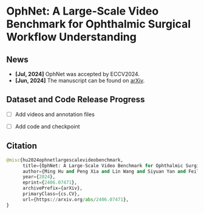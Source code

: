 # OphNet: A Large-Scale Video Benchmark for Ophthalmic Surgical Workflow Understanding

## News
* **[Jul, 2024]** OphNet was accepted by ECCV2024.
* **[Jun, 2024]** The manuscript can be found on [arXiv](https://arxiv.org/pdf/2406.07471).

## Dataset and Code Release Progress
- [ ] Add videos and annotation files
- [ ] Add code and checkpoint


## Citation
```python
@misc{hu2024ophnetlargescalevideobenchmark,
      title={OphNet: A Large-Scale Video Benchmark for Ophthalmic Surgical Workflow Understanding}, 
      author={Ming Hu and Peng Xia and Lin Wang and Siyuan Yan and Feilong Tang and Zhongxing Xu and Yimin Luo and Kaimin Song and Jurgen Leitner and Xuelian Cheng and Jun Cheng and Chi Liu and Kaijing Zhou and Zongyuan Ge},
      year={2024},
      eprint={2406.07471},
      archivePrefix={arXiv},
      primaryClass={cs.CV},
      url={https://arxiv.org/abs/2406.07471}, 
}
```
